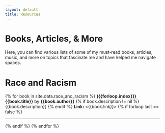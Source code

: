 ```yaml
---
layout: default
title: Resources
---
```


# Books, Articles, & More

Here, you can find various lists of some of my must-read books, articles, music, and more on topics that fascinate me and have helped me navigate spaces. 

# Race and Racism 

{% for book in site.data.race_and_racism %}
**({{forloop.index}}) {{book.title}}** by **{{book.author}}**
{% if book.description != nil %}
{{book.description}}
{% endif %}
**Link:** <{{book.link}}>
{% if forloop.last == false %}
<hr>
{% endif %}
{% endfor %}

<!---How to Be an Antiracist by Ibram X. Kendi. Have you ever heard the phrase "I'm not racist but.."? While some people would think that the oppositive of being a racist is not to be one, Kendi here argues that anti-racism is the actual opposite, and he does this while looking into history, law, ethics and more. 

(link: <https://afroribooks.co.uk/products/how-to-be-an-antiracist-by-ibram-x-kendi?_pos=1&_sid=c53f3ebb0&_ss=r>)

-Why Are All the Black Kids Sitting Together in the Cafeteria? by Beverly Daniel Tatum. This book is excellent if you want to know more about how self-segregation can sometimes be a coping mechanism for black people.

(link: [link](https://afroribooks.co.uk/products/why-are-all-the-black-kids-sitting-together-in-the-cafeteria-by-beverly-daniel-tatum-published-6-may-2021?_pos=1&_sid=4bdb2ab7f&_ss=r))

-->